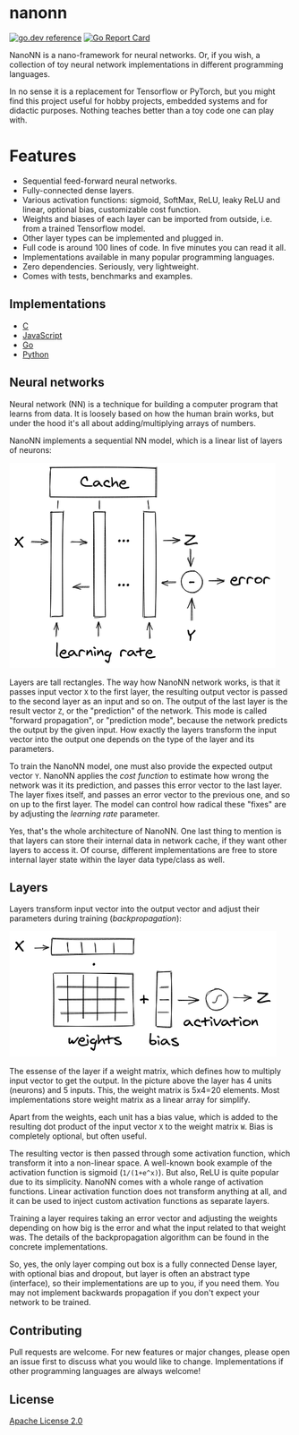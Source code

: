 # nanonn

[![go.dev reference](https://img.shields.io/badge/go.dev-reference-007d9c?logo=go&logoColor=white&style=flat-square)](https://pkg.go.dev/github.com/zserge/nanonn/go)
[![Go Report Card](https://goreportcard.com/badge/github.com/zserge/nanonn)](https://goreportcard.com/report/github.com/zserge/nanonn)

NanoNN is a nano-framework for neural networks. Or, if you wish, a collection of toy neural network implementations in different programming languages.

In no sense it is a replacement for Tensorflow or PyTorch, but you might find this project useful for hobby projects, embedded systems and for didactic purposes. Nothing teaches better than a toy code one can play with.

# Features

* Sequential feed-forward neural networks.
* Fully-connected dense layers.
* Various activation functions: sigmoid, SoftMax, ReLU, leaky ReLU and linear, optional bias, customizable cost function.
* Weights and biases of each layer can be imported from outside, i.e. from a trained Tensorflow model.
* Other layer types can be implemented and plugged in.
* Full code is around 100 lines of code. In five minutes you can read it all.
* Implementations available in many popular programming languages.
* Zero dependencies. Seriously, very lightweight.
* Comes with tests, benchmarks and examples.

## Implementations

* [C](c)
* [JavaScript](js)
* [Go](go)
* [Python](python)

## Neural networks

Neural network (NN) is a technique for building a computer program that learns from data. It is loosely based on how the human brain works, but under the hood it's all about adding/multiplying arrays of numbers.

NanoNN implements a sequential NN model, which is a linear list of layers of neurons:

![nn](.assets/nn.png)

Layers are tall rectangles. The way how NanoNN network works, is that it passes input vector `X` to the first layer, the resulting output vector is passed to the second layer as an input and so on. The output of the last layer is the result vector `Z`, or the "prediction" of the network. This mode is called "forward propagation", or "prediction mode", because the network predicts the output by the given input. How exactly the layers transform the input vector into the output one depends on the type of the layer and its parameters.

To train the NanoNN model, one must also provide the expected output vector `Y`. NanoNN applies the _cost function_ to estimate how wrong the network was it its prediction, and passes this error vector to the last layer. The layer fixes itself, and passes an error vector to the previous one, and so on up to the first layer. The model can control how radical these "fixes" are by adjusting the _learning rate_ parameter.

Yes, that's the whole architecture of NanoNN. One last thing to mention is that layers can store their internal data in network cache, if they want other layers to access it. Of course, different implementations are free to store internal layer state within the layer data type/class as well.

## Layers

Layers transform input vector into the output vector and adjust their parameters during training (_backpropagation_):

![layer](.assets/layer.png)

The essense of the layer if a weight matrix, which defines how to multiply input vector to get the output. In the picture above the layer has 4 units (neurons) and 5 inputs. This, the weight matrix is 5x4=20 elements. Most implementations store weight matrix as a linear array for simplify.

Apart from the weights, each unit has a bias value, which is added to the resulting dot product of the input vector `X` to the weight matrix `W`. Bias is completely optional, but often useful.

The resulting vector is then passed through some activation function, which transform it into a non-linear space. A well-known book example of the activation function is sigmoid (`1/(1+e^x)`). But also, ReLU is quite popular due to its simplicity. NanoNN comes with a whole range of activation functions. Linear activation function does not transform anything at all, and it can be used to inject custom activation functions as separate layers.

Training a layer requires taking an error vector and adjusting the weights depending on how big is the error and what the input related to that weight was. The details of the backpropagation algorithm can be found in the concrete implementations.

So, yes, the only layer comping out box is a fully connected Dense layer, with optional bias and dropout, but layer is often an abstract type (interface), so their implementations are up to you, if you need them. You may not implement backwards propagation if you don't expect your network to be trained.

## Contributing

Pull requests are welcome. For new features or major changes, please open an issue first to discuss what you would like to change. Implementations if other programming languages are always welcome! 

## License

[Apache License 2.0](https://choosealicense.com/licenses/apache-2.0/)
